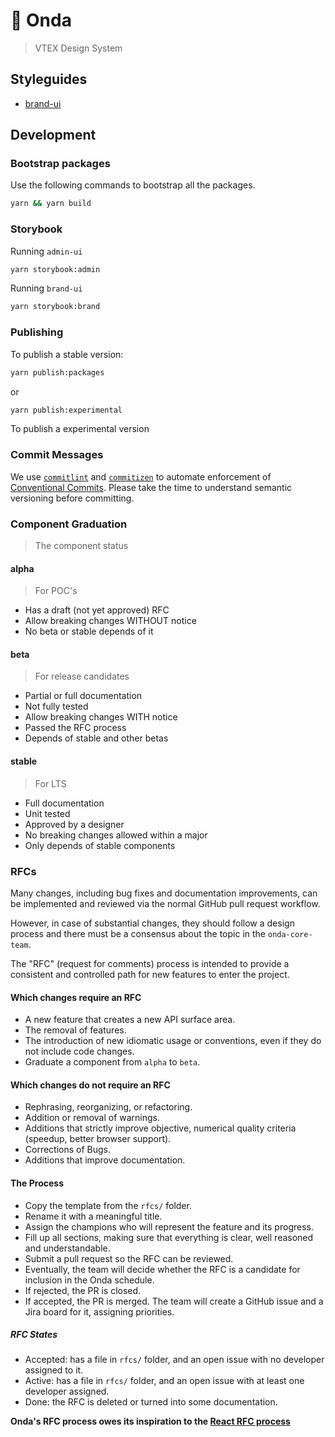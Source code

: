 # 🌊 Onda

> VTEX Design System

## Styleguides

- [brand-ui](./styleguides/brand-ui)

## Development

### Bootstrap packages

Use the following commands to bootstrap all the packages.

```bash
yarn && yarn build
```

### Storybook

Running `admin-ui`

```bash
yarn storybook:admin
```

Running `brand-ui`

```bash
yarn storybook:brand
```

### Publishing

To publish a stable version:

```bash
yarn publish:packages
```

or

```bash
yarn publish:experimental
```

To publish a experimental version

### Commit Messages

We use [`commitlint`](https://commitlint.js.org/#/) and [`commitizen`](http://commitizen.github.io/cz-cli/) to automate enforcement of [Conventional Commits](https://www.conventionalcommits.org/). Please take the time to understand semantic versioning before committing.

### Component Graduation

> The component status

#### alpha

> For POC's

- Has a draft (not yet approved) RFC
- Allow breaking changes WITHOUT notice
- No beta or stable depends of it

#### beta

> For release candidates

- Partial or full documentation
- Not fully tested
- Allow breaking changes WITH notice
- Passed the RFC process
- Depends of stable and other betas

#### stable

> For LTS

- Full documentation
- Unit tested
- Approved by a designer
- No breaking changes allowed within a major
- Only depends of stable components

### RFCs

Many changes, including bug fixes and documentation improvements, can be implemented and reviewed via the normal GitHub pull request workflow.

However, in case of substantial changes, they should follow a design process and there must be a consensus about the topic in the `onda-core-team`.

The "RFC" (request for comments) process is intended to provide a consistent and controlled path for new features to enter the project.

#### Which changes require an RFC

- A new feature that creates a new API surface area.
- The removal of features.
- The introduction of new idiomatic usage or conventions, even if they do not include code changes.
- Graduate a component from `alpha` to `beta`.

#### Which changes do not require an RFC

- Rephrasing, reorganizing, or refactoring.
- Addition or removal of warnings.
- Additions that strictly improve objective, numerical quality criteria (speedup, better browser support).
- Corrections of Bugs.
- Additions that improve documentation.

#### The Process

- Copy the template from the `rfcs/` folder.
- Rename it with a meaningful title.
- Assign the champions who will represent the feature and its progress.
- Fill up all sections, making sure that everything is clear, well reasoned and understandable.
- Submit a pull request so the RFC can be reviewed.
- Eventually, the team will decide whether the RFC is a candidate for inclusion in the Onda schedule.
- If rejected, the PR is closed.
- If accepted, the PR is merged. The team will create a GitHub issue and a Jira board for it, assigning priorities.

##### RFC States

- Accepted: has a file in `rfcs/` folder, and an open issue with no developer assigned to it.
- Active: has a file in `rfcs/` folder, and an open issue with at least one developer assigned.
- Done: the RFC is deleted or turned into some documentation.

**Onda's RFC process owes its inspiration to the [React RFC process]**

[react rfc process]: https://github.com/reactjs/rfcs
